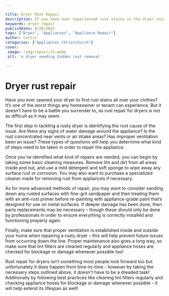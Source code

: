 ```yaml
---

title: Dryer Rust Repair
description: If you have ever experienced rust stains in the dryer ruining your clothes, don't worry - there are some simple repairs you can do to get rid of them! Read on to find out more.
keywords: dryer repair
publishDate: 9/20/2022
tags: ["Dryer", "Appliances", "Appliance Repair"]
author: Curtis
categories: ["Appliances Christchurch"]
cover: 
 image: /img/repair/15.webp
 alt: 'a dryer needing hidden rust removal'

---
```


# Dryer rust repair

Have you ever opened your dryer to find rust stains all over your clothes? It’s one of the worst things any homeowner or tenant can experience. But it doesn’t have to be a battle you surrender to, as rust repair for dryers is not as difficult as it may seem. 

The first step in tackling a rusty dryer is identifying the root cause of the issue. Are there any signs of water damage around the appliance? Is the rust concentrated near vents or air intake areas? Has improper ventilation been an issue? These types of questions will help you determine what kind of steps need to be taken in order to repair the appliance. 

Once you’ve identified what kind of repairs are needed, you can begin by taking some basic cleaning measures. Remove lint and dirt from all areas inside and out, and use a mild detergent and soft sponge to wipe away any surface rust or corrosion. You may also want to purchase a specialized cleaner made for removing rust from appliances if necessary. 

As for more advanced methods of repair, you may want to consider sanding down any rusted surfaces with fine-grit sandpaper and then treating them with an anti-rust primer before re-painting with appliance-grade paint that’s designed for use on metal surfaces. If deeper damage has been done, then parts replacements may be necessary – though these should only be done by professionals in order to ensure everything is correctly installed and functioning properly again. 

Finally, make sure that proper ventilation is established inside and outside your home when repairing a rusty dryer – this will help prevent future issues from occurring down the line. Proper maintenance also goes a long way, so make sure that lint filters are cleaned regularly and appliance hoses are checked for blockage or damage whenever possible too! 
 
Rust repair for dryers isn’t something most people look forward too but unfortunately it does happen from time-to-time - however by taking the necessary steps outlined above, it doesn't have to be a dreaded task! Additionally by following best practices like cleaning lint filters regularly and checking appliance hoses for blockage or damage whenever possible - it will help extend its lifespan as well!